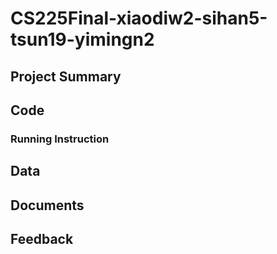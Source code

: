# CS225Final-xiaodiw2-sihan5-tsun19-yimingn2


## Project Summary

## Code

### Running Instruction

## Data

## Documents

## Feedback
